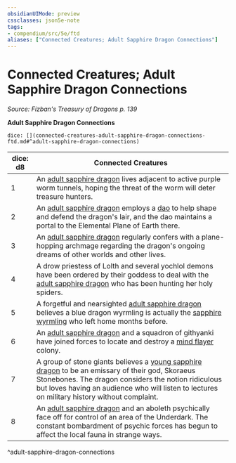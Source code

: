 ```yaml
---
obsidianUIMode: preview
cssclasses: json5e-note
tags:
- compendium/src/5e/ftd
aliases: ["Connected Creatures; Adult Sapphire Dragon Connections"]
---
```

# Connected Creatures; Adult Sapphire Dragon Connections
*Source: Fizban's Treasury of Dragons p. 139* 

**Adult Sapphire Dragon Connections**

`dice: [](connected-creatures-adult-sapphire-dragon-connections-ftd.md#^adult-sapphire-dragon-connections)`

| dice: d8 | Connected Creatures |
|----------|---------------------|
| 1 | An [adult sapphire dragon](compendium/bestiary/dragon/adult-sapphire-dragon-ftd.md) lives adjacent to active purple worm tunnels, hoping the threat of the worm will deter treasure hunters. |
| 2 | An [adult sapphire dragon](compendium/bestiary/dragon/adult-sapphire-dragon-ftd.md) employs a [dao](compendium/bestiary/elemental/dao.md) to help shape and defend the dragon's lair, and the dao maintains a portal to the Elemental Plane of Earth there. |
| 3 | An [adult sapphire dragon](compendium/bestiary/dragon/adult-sapphire-dragon-ftd.md) regularly confers with a plane-hopping archmage regarding the dragon's ongoing dreams of other worlds and other lives. |
| 4 | A drow priestess of Lolth and several yochlol demons have been ordered by their goddess to deal with the [adult sapphire dragon](compendium/bestiary/dragon/adult-sapphire-dragon-ftd.md) who has been hunting her holy spiders. |
| 5 | A forgetful and nearsighted [adult sapphire dragon](compendium/bestiary/dragon/adult-sapphire-dragon-ftd.md) believes a blue dragon wyrmling is actually the [sapphire wyrmling](compendium/bestiary/dragon/sapphire-dragon-wyrmling-ftd.md) who left home months before. |
| 6 | An [adult sapphire dragon](compendium/bestiary/dragon/adult-sapphire-dragon-ftd.md) and a squadron of githyanki have joined forces to locate and destroy a [mind flayer](compendium/bestiary/aberration/mind-flayer.md) colony. |
| 7 | A group of stone giants believes a [young sapphire dragon](compendium/bestiary/dragon/young-sapphire-dragon-ftd.md) to be an emissary of their god, Skoraeus Stonebones. The dragon considers the notion ridiculous but loves having an audience who will listen to lectures on military history without complaint. |
| 8 | An [adult sapphire dragon](compendium/bestiary/dragon/adult-sapphire-dragon-ftd.md) and an aboleth psychically face off for control of an area of the Underdark. The constant bombardment of psychic forces has begun to affect the local fauna in strange ways. |
^adult-sapphire-dragon-connections